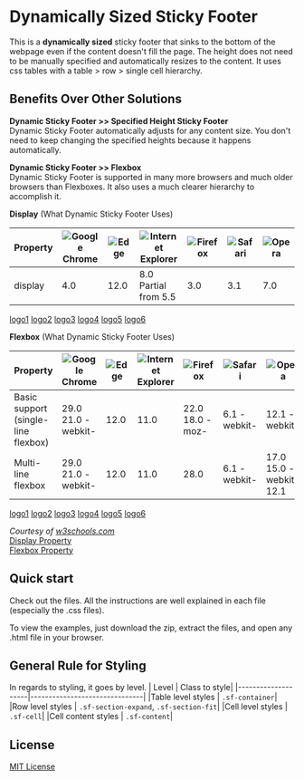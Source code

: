 Dynamically Sized Sticky Footer
===============================
This is a **dynamically sized** sticky footer that sinks to the bottom of the webpage even if the content doesn't fill the page.
The height does not need to be manually specified and automatically resizes to the content.
It uses css tables with a table > row > single cell hierarchy.

Benefits Over Other Solutions
-----------------------------
**Dynamic Sticky Footer >> Specified Height Sticky Footer**  
Dynamic Sticky Footer automatically adjusts for any content size. You don't need to keep changing the specified heights because it happens automatically.

**Dynamic Sticky Footer >> Flexbox**  
Dynamic Sticky Footer is supported in many more browsers and much older browsers than Flexboxes. It also uses a much clearer hierarchy to accomplish it.

**Display** (What Dynamic Sticky Footer Uses)  

|Property | ![Google Chrome](logo1) | ![Edge](logo2) | ![Internet Explorer](logo3) | ![Firefox](logo4) | ![Safari](logo5) | ![Opera](logo6)|
| --- | --- | --- | --- | --- | --- | --- |
|display | 4.0 | 12.0 | 8.0<br>Partial from 5.5 | 3.0 | 3.1 | 7.0|

[logo1](http://www.w3schools.com/images/compatible_chrome.gif)
[logo2](http://www.w3schools.com/images/compatible_edge.gif)
[logo3](http://www.w3schools.com/images/compatible_ie.gif)
[logo4](http://www.w3schools.com/images/compatible_firefox.gif)
[logo5](http://www.w3schools.com/images/compatible_safari.gif)
[logo6](http://www.w3schools.com/images/compatible_opera.gif)

**Flexbox** (What Dynamic Sticky Footer Uses)  

|Property | ![Google Chrome](logo1) | ![Edge](logo2) | ![Internet Explorer](logo3) | ![Firefox](logo4) | ![Safari](logo5) | ![Opera](logo6)|
| --- | --- | --- | --- | --- | --- | --- |
|Basic support<br>(single-line flexbox) | 29.0<br>21.0&nbsp;-webkit- | 12.0 | 11.0 | 22.0<br>18.0&nbsp;-moz- | 6.1&nbsp;-webkit- | 12.1&nbsp;-webkit-</td>|
|Multi-line flexbox | 29.0<br>21.0&nbsp;-webkit- | 12.0 | 11.0 | 28.0 | 6.1&nbsp;-webkit- | 17.0<br>15.0&nbsp;-webkit-<br>12.1|

[logo1](http://www.w3schools.com/images/compatible_chrome.gif "Google Chrome")
[logo2](http://www.w3schools.com/images/compatible_edge.gif "Edge")
[logo3](http://www.w3schools.com/images/compatible_ie.gif "Internet Explorer")
[logo4](http://www.w3schools.com/images/compatible_firefox.gif "Firefox")
[logo5](http://www.w3schools.com/images/compatible_safari.gif "Safari")
[logo6](http://www.w3schools.com/images/compatible_opera.gif "Opera")

*Courtesy of [w3schools.com](http://www.w3schools.com "w3schools.com")*  
[Display Property](http://www.w3schools.com/cssref/pr_class_display.asp)  
[Flexbox Property](http://www.w3schools.com/css/css3_flexbox.asp)

Quick start
-----------
Check out the files. All the instructions are well explained in each file (especially the .css files).

To view the examples, just download the zip, extract the files, and open any .html file in your browser.

General Rule for Styling
------------------------
In regards to styling, it goes by level.
|       Level        |         Class to style|
|--------------------|-------------------------------|
|Table level styles  | `.sf-container`|
|Row level styles    | `.sf-section-expand`, `.sf-section-fit`|
|Cell level styles   | `.sf-cell`|
|Cell content styles | `.sf-content`|

License
-------
[MIT License](https://opensource.org/licenses/MIT "MIT License on opensource.org")